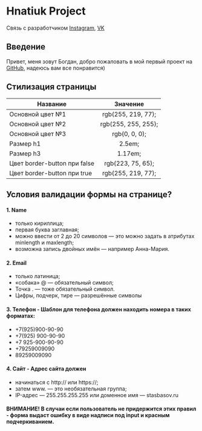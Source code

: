 # Hnatiuk Project
Связь с разработчиком
  [Instagram][2], [VK][3]


## Введение
Привет, меня зовут Богдан, добро пожаловать в мой первый проект на [GitHub][1], надеюсь вам все понравится)


## Стилизация страницы
| Название                       | Значение            |
| ------------------------------ |:-------------------:|
| Основной цвет №1               | rgb(255, 219, 77);  |
| Основной цвет №2               | rgb(255, 255, 255); |
| Основной цвет №3               | rgb(0, 0, 0);       |
| Размер h1                      | 2.5em;              |
| Размер h3                      | 1.17em;             |
| Цвет border-button при false   | rgb(223, 75, 65);   |
| Цвет border-button при true    | rgb(255, 219, 77);  |

## Условия валидации формы на странице?
#### 1. Name
- только кириллица;
- первая буква заглавная;
- можно ввести от 2 до 20 символов — это можно задать в атрибутах minlength и maxlength;
- возможна запись двойных имён — например Анна-Мария.

#### 2. Email
- только латиница;
- «собака» @ — обязательный символ;
- Точка . — тоже обязательный символ.
- Цифры, подчерк, тире — разрешённые символы

#### 3. Телефон - Шаблон для телефона должен находить номера в таких форматах:
- +7(925)900-90-90
- +7(925) 900-90-90
- +7 925-900-90-90
- +79259009090
- 89259009090

#### 4. Сайт - Адрес сайта должен
- начинаться с http:// или https://;
- затем www. — это необязательная группа;
- IP-адрес — 255.255.255.255 или доменное имя — stasbasov.ru


#### ВНИМАНИЕ! В случаи если пользователь не придержится этих правил - форма выдаст ошибку в виде надписи под input и красным подчеркиванием.


[1]: https://github.com/
[2]: https://www.instagram.com/bogdoc977
[3]: https://vk.com/bogdoc977
